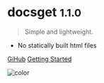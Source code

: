 # docsget <small>1.1.0</small>

>  Simple and lightweight.

* No statically built html files

[GiHub](https://github.com/mytom1998/docsget)
[Getting Started](?id=docsget)


![color](#f0f0f0)
